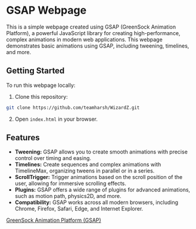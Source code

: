 # GSAP Webpage

This is a simple webpage created using GSAP (GreenSock Animation Platform), a powerful JavaScript library for creating high-performance, complex animations in modern web applications. This webpage demonstrates basic animations using GSAP, including tweening, timelines, and more.

## Getting Started

To run this webpage locally:

1. Clone this repository:

```bash
git clone https://github.com/teamharsh/WizardZ.git
```

2. Open `index.html` in your browser.

## Features

- **Tweening:** GSAP allows you to create smooth animations with precise control over timing and easing.
- **Timelines:** Create sequences and complex animations with TimelineMax, organizing tweens in parallel or in a series.
- **ScrollTrigger:** Trigger animations based on the scroll position of the user, allowing for immersive scrolling effects.
- **Plugins:** GSAP offers a wide range of plugins for advanced animations, such as motion path, physics2D, and more.
- **Compatibility:** GSAP works across all modern browsers, including Chrome, Firefox, Safari, Edge, and Internet Explorer.

[GreenSock Animation Platform (GSAP)](https://greensock.com/)
